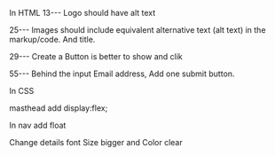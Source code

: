 In HTML
13--- Logo should have alt text

25--- Images should include equivalent alternative text (alt text) in the markup/code. And title.

29--- Create a Button is better to show and clik

55--- Behind the input Email address, Add one submit button.

In CSS

masthead add display:flex;

In nav add float 

Change details font Size bigger and Color clear
